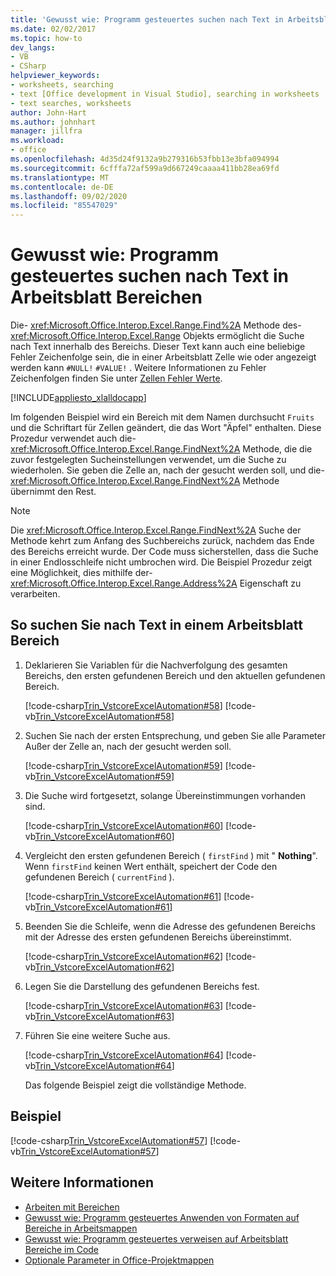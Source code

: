 ```yaml
---
title: 'Gewusst wie: Programm gesteuertes suchen nach Text in Arbeitsblatt Bereichen'
ms.date: 02/02/2017
ms.topic: how-to
dev_langs:
- VB
- CSharp
helpviewer_keywords:
- worksheets, searching
- text [Office development in Visual Studio], searching in worksheets
- text searches, worksheets
author: John-Hart
ms.author: johnhart
manager: jillfra
ms.workload:
- office
ms.openlocfilehash: 4d35d24f9132a9b279316b53fbb13e3bfa094994
ms.sourcegitcommit: 6cfffa72af599a9d667249caaaa411bb28ea69fd
ms.translationtype: MT
ms.contentlocale: de-DE
ms.lasthandoff: 09/02/2020
ms.locfileid: "85547029"
---
```

# <a name="how-to-programmatically-search-for-text-in-worksheet-ranges"></a>Gewusst wie: Programm gesteuertes suchen nach Text in Arbeitsblatt Bereichen
  Die- <xref:Microsoft.Office.Interop.Excel.Range.Find%2A> Methode des- <xref:Microsoft.Office.Interop.Excel.Range> Objekts ermöglicht die Suche nach Text innerhalb des Bereichs. Dieser Text kann auch eine beliebige Fehler Zeichenfolge sein, die in einer Arbeitsblatt Zelle wie oder angezeigt werden kann `#NULL!` `#VALUE!` . Weitere Informationen zu Fehler Zeichenfolgen finden Sie unter [Zellen Fehler Werte](/office/vba/excel/Concepts/Cells-and-Ranges/cell-error-values).

 [!INCLUDE[appliesto_xlalldocapp](../vsto/includes/appliesto-xlalldocapp-md.md)]

 Im folgenden Beispiel wird ein Bereich mit dem Namen durchsucht `Fruits` und die Schriftart für Zellen geändert, die das Wort "Äpfel" enthalten. Diese Prozedur verwendet auch die- <xref:Microsoft.Office.Interop.Excel.Range.FindNext%2A> Methode, die die zuvor festgelegten Sucheinstellungen verwendet, um die Suche zu wiederholen. Sie geben die Zelle an, nach der gesucht werden soll, und die- <xref:Microsoft.Office.Interop.Excel.Range.FindNext%2A> Methode übernimmt den Rest.

> [!NOTE]
> Die <xref:Microsoft.Office.Interop.Excel.Range.FindNext%2A> Suche der Methode kehrt zum Anfang des Suchbereichs zurück, nachdem das Ende des Bereichs erreicht wurde. Der Code muss sicherstellen, dass die Suche in einer Endlosschleife nicht umbrochen wird. Die Beispiel Prozedur zeigt eine Möglichkeit, dies mithilfe der- <xref:Microsoft.Office.Interop.Excel.Range.Address%2A> Eigenschaft zu verarbeiten.

## <a name="to-search-for-text-in-a-worksheet-range"></a>So suchen Sie nach Text in einem Arbeitsblatt Bereich

1. Deklarieren Sie Variablen für die Nachverfolgung des gesamten Bereichs, den ersten gefundenen Bereich und den aktuellen gefundenen Bereich.

    [!code-csharp[Trin_VstcoreExcelAutomation#58](../vsto/codesnippet/CSharp/Trin_VstcoreExcelAutomationCS/Sheet1.cs#58)]
    [!code-vb[Trin_VstcoreExcelAutomation#58](../vsto/codesnippet/VisualBasic/Trin_VstcoreExcelAutomation/Sheet1.vb#58)]

2. Suchen Sie nach der ersten Entsprechung, und geben Sie alle Parameter Außer der Zelle an, nach der gesucht werden soll.

    [!code-csharp[Trin_VstcoreExcelAutomation#59](../vsto/codesnippet/CSharp/Trin_VstcoreExcelAutomationCS/Sheet1.cs#59)]
    [!code-vb[Trin_VstcoreExcelAutomation#59](../vsto/codesnippet/VisualBasic/Trin_VstcoreExcelAutomation/Sheet1.vb#59)]

3. Die Suche wird fortgesetzt, solange Übereinstimmungen vorhanden sind.

    [!code-csharp[Trin_VstcoreExcelAutomation#60](../vsto/codesnippet/CSharp/Trin_VstcoreExcelAutomationCS/Sheet1.cs#60)]
    [!code-vb[Trin_VstcoreExcelAutomation#60](../vsto/codesnippet/VisualBasic/Trin_VstcoreExcelAutomation/Sheet1.vb#60)]

4. Vergleicht den ersten gefundenen Bereich ( `firstFind` ) mit " **Nothing**". Wenn `firstFind` keinen Wert enthält, speichert der Code den gefundenen Bereich ( `currentFind` ).

    [!code-csharp[Trin_VstcoreExcelAutomation#61](../vsto/codesnippet/CSharp/Trin_VstcoreExcelAutomationCS/Sheet1.cs#61)]
    [!code-vb[Trin_VstcoreExcelAutomation#61](../vsto/codesnippet/VisualBasic/Trin_VstcoreExcelAutomation/Sheet1.vb#61)]

5. Beenden Sie die Schleife, wenn die Adresse des gefundenen Bereichs mit der Adresse des ersten gefundenen Bereichs übereinstimmt.

    [!code-csharp[Trin_VstcoreExcelAutomation#62](../vsto/codesnippet/CSharp/Trin_VstcoreExcelAutomationCS/Sheet1.cs#62)]
    [!code-vb[Trin_VstcoreExcelAutomation#62](../vsto/codesnippet/VisualBasic/Trin_VstcoreExcelAutomation/Sheet1.vb#62)]

6. Legen Sie die Darstellung des gefundenen Bereichs fest.

    [!code-csharp[Trin_VstcoreExcelAutomation#63](../vsto/codesnippet/CSharp/Trin_VstcoreExcelAutomationCS/Sheet1.cs#63)]
    [!code-vb[Trin_VstcoreExcelAutomation#63](../vsto/codesnippet/VisualBasic/Trin_VstcoreExcelAutomation/Sheet1.vb#63)]

7. Führen Sie eine weitere Suche aus.

    [!code-csharp[Trin_VstcoreExcelAutomation#64](../vsto/codesnippet/CSharp/Trin_VstcoreExcelAutomationCS/Sheet1.cs#64)]
    [!code-vb[Trin_VstcoreExcelAutomation#64](../vsto/codesnippet/VisualBasic/Trin_VstcoreExcelAutomation/Sheet1.vb#64)]

   Das folgende Beispiel zeigt die vollständige Methode.

## <a name="example"></a>Beispiel
 [!code-csharp[Trin_VstcoreExcelAutomation#57](../vsto/codesnippet/CSharp/Trin_VstcoreExcelAutomationCS/Sheet1.cs#57)]
 [!code-vb[Trin_VstcoreExcelAutomation#57](../vsto/codesnippet/VisualBasic/Trin_VstcoreExcelAutomation/Sheet1.vb#57)]

## <a name="see-also"></a>Weitere Informationen
- [Arbeiten mit Bereichen](../vsto/working-with-ranges.md)
- [Gewusst wie: Programm gesteuertes Anwenden von Formaten auf Bereiche in Arbeitsmappen](../vsto/how-to-programmatically-apply-styles-to-ranges-in-workbooks.md)
- [Gewusst wie: Programm gesteuertes verweisen auf Arbeitsblatt Bereiche im Code](../vsto/how-to-programmatically-refer-to-worksheet-ranges-in-code.md)
- [Optionale Parameter in Office-Projektmappen](../vsto/optional-parameters-in-office-solutions.md)
